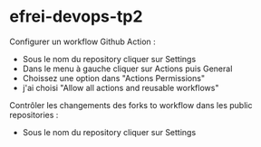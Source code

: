 # efrei-devops-tp2



Configurer un workflow Github Action :

- Sous le nom du repository cliquer sur Settings
- Dans le menu à gauche cliquer sur Actions puis General
- Choissez une option dans "Actions Permissions"
- j'ai choisi "Allow all actions and reusable workflows"


Contrôler les changements des forks to workflow dans les public repositories :

- Sous le nom du repository cliquer sur Settings
